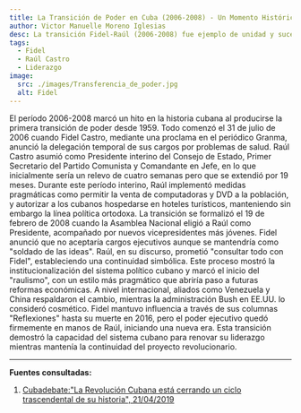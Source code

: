 ```yaml
---
title: La Transición de Poder en Cuba (2006-2008) - Un Momento Histórico
author: Victor Manuelle Moreno Iglesias
desc: La transición Fidel-Raúl (2006-2008) fue ejemplo de unidad y sucesión pacífica en la Revolución
tags:
  - Fidel
  - Raúl Castro
  - Liderazgo
image:
  src: ./images/Transferencia_de_poder.jpg
  alt: Fidel
---
```


El período 2006-2008 marcó un hito en la historia cubana al producirse la primera transición de poder desde 1959. Todo comenzó el 31 de julio de 2006 cuando Fidel Castro, mediante una proclama en el periódico Granma, anunció la delegación temporal de sus cargos por problemas de salud. Raúl Castro asumió como Presidente interino del Consejo de Estado, Primer Secretario del Partido Comunista y Comandante en Jefe, en lo que inicialmente sería un relevo de cuatro semanas pero que se extendió por 19 meses. Durante este período interino, Raúl implementó medidas pragmáticas como permitir la venta de computadoras y DVD a la población, y autorizar a los cubanos hospedarse en hoteles turísticos, manteniendo sin embargo la línea política ortodoxa.
La transición se formalizó el 19 de febrero de 2008 cuando la Asamblea Nacional eligió a Raúl como Presidente, acompañado por nuevos vicepresidentes más jóvenes. Fidel anunció que no aceptaría cargos ejecutivos aunque se mantendría como "soldado de las ideas". Raúl, en su discurso, prometió "consultar todo con Fidel", estableciendo una continuidad simbólica. Este proceso mostró la institucionalización del sistema político cubano y marcó el inicio del "raulismo", con un estilo más pragmático que abriría paso a futuras reformas económicas.
A nivel internacional, aliados como Venezuela y China respaldaron el cambio, mientras la administración Bush en EE.UU. lo consideró cosmético. Fidel mantuvo influencia a través de sus columnas "Reflexiones" hasta su muerte en 2016, pero el poder ejecutivo quedó firmemente en manos de Raúl, iniciando una nueva era. Esta transición demostró la capacidad del sistema cubano para renovar su liderazgo mientras mantenía la continuidad del proyecto revolucionario.

---

**Fuentes consultadas:**

1. [Cubadebate:"La Revolución Cubana está cerrando un ciclo trascendental de su historia", 21/04/2019](https://www.fidelcastro.cu/es/articulos/los-delicados-hilos-del-traspaso)
